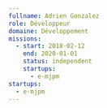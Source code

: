 ```yaml
---
fullname: Adrien Gonzalez
role: Développeur
domaine: Développement
missions:
  - start: 2018-02-12
    end: 2020-01-01
    status: independent
    startups:
      - e-mjpm
startups:
  - e-mjpm
---
```

